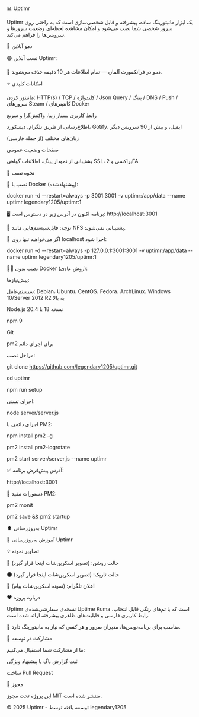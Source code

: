 📊 Uptimr

Uptimr یک ابزار مانیتورینگ ساده، پیشرفته و قابل شخصی‌سازی است که به راحتی روی سرور شخصی شما نصب می‌شود و امکان مشاهده لحظه‌ای وضعیت سرورها و سرویس‌ها را فراهم می‌کند.

🎯 دمو آنلاین

🟢 تست آنلاین Uptimr:

📍 دمو در فرانکفورت آلمان — تمام اطلاعات هر 10 دقیقه حذف می‌شوند.

⭐ امکانات کلیدی

مانیتور کردن: HTTP(s) / TCP / کلیدواژه / Json Query / پینگ / DNS / Push / سرورهای Steam / کانتینرهای Docker

رابط کاربری بسیار زیبا، واکنش‌گرا و سریع

اطلاع‌رسانی از طریق تلگرام، دیسکورد، Gotify، ایمیل، و بیش از 90 سرویس دیگر

زبان‌های مختلف (از جمله فارسی)

صفحات وضعیت عمومی

پشتیبانی از نمودار پینگ، اطلاعات گواهی SSL، پراکسی و 2FA

🔧 نحوه نصب

🐳 نصب با Docker (پیشنهادشده):

docker run -d --restart=always -p 3001:3001 -v uptimr:/app/data --name uptimr legendary1205/uptimr:1

🖥 برنامه اکنون در آدرس زیر در دسترس است:
http://localhost:3001

🛑 توجه: فایل‌سیستم‌هایی مانند NFS پشتیبانی نمی‌شوند.

📌 اگر می‌خواهید تنها روی localhost اجرا شود:

docker run -d --restart=always -p 127.0.0.1:3001:3001 -v uptimr:/app/data --name uptimr legendary1205/uptimr:1

💪🏻 نصب بدون Docker (روش عادی):

پیش‌نیازها:

سیستم‌عامل: Debian، Ubuntu، CentOS، Fedora، ArchLinux، Windows 10/Server 2012 R2 به بالا

Node.js نسخه 18 یا 20.4

npm 9

Git

pm2 برای اجرای دائم

مراحل نصب:

git clone https://github.com/legendary1205/uptimr.git

cd uptimr

npm run setup

اجرای تستی:

node server/server.js

اجرای دائمی با PM2:

npm install pm2 -g

pm2 install pm2-logrotate

pm2 start server/server.js --name uptimr

✅ آدرس پیش‌فرض برنامه:

http://localhost:3001

📌 دستورات مفید PM2:

pm2 monit

pm2 save && pm2 startup

⬆️ به‌روزرسانی Uptimr

📘 آموزش به‌روزرسانی Uptimr

💡 تصاویر نمونه

🔆 حالت روشن:
(تصویر اسکرین‌شات اینجا قرار گیرد)

🌑 حالت تاریک:
(تصویر اسکرین‌شات اینجا قرار گیرد)

📱 اعلان تلگرام:
(نمونه اسکرین‌شات پیام)

❤️ درباره پروژه

Uptimr نسخه‌ی سفارشی‌شده‌ی Uptime Kuma است که با تم‌های رنگی قابل انتخاب، رابط کاربری فارسی و قابلیت‌های ظاهری پیشرفته ارائه شده است.

🎯 مناسب برای برنامه‌نویس‌ها، مدیران سرور و هر کسی که نیاز به مانیتورینگ دارد.

🧩 مشارکت در توسعه

ما از مشارکت شما استقبال می‌کنیم:

ثبت گزارش باگ یا پیشنهاد ویژگی

ساخت Pull Request

📜 مجوز

این پروژه تحت مجوز MIT منتشر شده است.

© 2025 Uptimr - توسعه یافته توسط legendary1205


